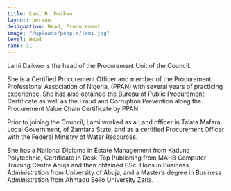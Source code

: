 ```yaml
---
title: Lami B. Daikwo
layout: person
designation: Head, Procurement
image: "/uploads/people/lami.jpg"
level: Head
rank: 11
---
```


Lami Daikwo is the head of the Procurement Unit of the Council.

She is a Certified Procurement Officer and member of the Procurement Professional Association of Nigeria, (PPAN) with several years of practicing experience. She has also obtained the Bureau of Public Procurement Certificate as well as the Fraud and Corruption Prevention along the Procurement Value Chain Certificate by PPAN.

Prior to joining the Council, Lami worked as a Land officer in Talata Mafara Local Government, of Zamfara State, and as a certified Procurement Officer with the Federal Ministry of Water Resources.

She has a National Diploma in Estate Management from Kaduna Polytechnic, Certificate in Desk-Top Publishing from MA-IB Computer Training Centre Abuja and then obtained BSc. Hons in Business Administration from University of Abuja, and a Master’s degree in Business Administration from Ahmadu Bello University Zaria.